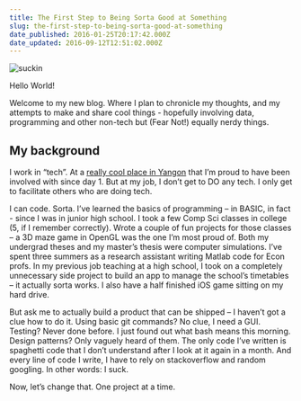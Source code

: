 ```yaml
---
title: The First Step to Being Sorta Good at Something
slug: the-first-step-to-being-sorta-good-at-something
date_published: 2016-01-25T20:17:42.000Z
date_updated: 2016-09-12T12:51:02.000Z
---
```


![suckin](/content/images/2016/09/jake_finn_suckin.jpg)

Hello World!

Welcome to my new blog. Where I plan to chronicle my thoughts, and my attempts to make and share cool things - hopefully involving data, programming and other non-tech but (Fear Not!) equally nerdy things.

## My background

I work in “tech”. At a [really cool place in Yangon](http://phandeeyar.org/) that I’m proud to have been involved with since day 1. But at my job, I don’t get to DO any tech. I only get to facilitate others who are doing tech.

I can code. Sorta. I’ve learned the basics of programming – in BASIC, in fact - since I was in junior high school. I took a few Comp Sci classes in college (5, if I remember correctly).  Wrote a couple of fun projects for those classes – a 3D maze game in OpenGL was the one I’m most proud of. Both my undergrad theses and my master’s thesis were computer simulations. I’ve spent three summers as a research assistant writing Matlab code for Econ profs. In my previous job teaching at a high school, I took on a completely unnecessary side project to build an app to manage the school’s timetables – it actually sorta works. I also have a half finished iOS game sitting on my hard drive.

But ask me to actually build a product that can be shipped – I haven’t got a clue how to do it. Using basic git commands? No clue, I need a GUI. Testing? Never done before. I just found out what bash means this morning. Design patterns? Only vaguely heard of them. The only code I’ve written is spaghetti code that I don’t understand after I look at it again in a month. And every line of code I write, I have to rely on stackoverflow and random googling. In other words: I suck.

Now, let’s change that. One project at a time.
